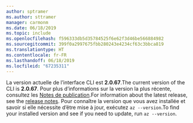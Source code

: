 ```yaml
---
author: sptramer
ms.author: sttramer
manager: carmonm
ms.date: 06/18/2019
ms.topic: include
ms.openlocfilehash: f596333db5d35784525f6e62f3d46be566884982
ms.sourcegitcommit: 399f0a2997675fbb280243e4234cf63c3bbca819
ms.translationtype: HT
ms.contentlocale: fr-FR
ms.lasthandoff: 06/18/2019
ms.locfileid: "67235311"
---
```

<span data-ttu-id="32fff-101">La version actuelle de l’interface CLI est __2.0.67__.</span><span class="sxs-lookup"><span data-stu-id="32fff-101">The current version of the CLI is __2.0.67__.</span></span> <span data-ttu-id="32fff-102">Pour plus d’informations sur la version la plus récente, consultez les [Notes de publication](../release-notes-azure-cli.md).</span><span class="sxs-lookup"><span data-stu-id="32fff-102">For information about the latest release, see the [release notes](../release-notes-azure-cli.md).</span></span> <span data-ttu-id="32fff-103">Pour connaître la version que vous avez installée et savoir si elle nécessite d’être mise à jour, exécutez `az --version`.</span><span class="sxs-lookup"><span data-stu-id="32fff-103">To find your installed version and see if you need to update, run `az --version`.</span></span>
